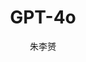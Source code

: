 ---
vol: '005'
time: 2025.01.22
title: "GPT-4o"
author: "朱李赟"
info: "Master Student from ANU"
personal_url: https://tom-roujiang.github.io/liyun_zhu/
---